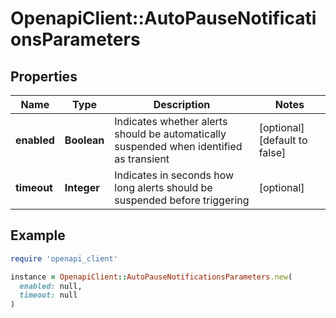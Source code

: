 # OpenapiClient::AutoPauseNotificationsParameters

## Properties

| Name | Type | Description | Notes |
| ---- | ---- | ----------- | ----- |
| **enabled** | **Boolean** | Indicates whether alerts should be automatically suspended when identified as transient | [optional][default to false] |
| **timeout** | **Integer** | Indicates in seconds how long alerts should be suspended before triggering | [optional] |

## Example

```ruby
require 'openapi_client'

instance = OpenapiClient::AutoPauseNotificationsParameters.new(
  enabled: null,
  timeout: null
)
```

